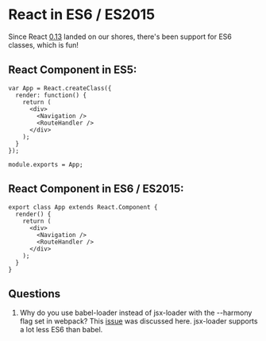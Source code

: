 # React in ES6 / ES2015

Since React [0.13](http://facebook.github.io/react/blog/2015/03/10/react-v0.13.html) landed on our shores, there's been support for ES6 classes, which is fun!


## React Component in ES5:
```
var App = React.createClass({
  render: function() {
    return (
      <div>
        <Navigation />
        <RouteHandler />
      </div>
    );
  }
});

module.exports = App;
```

## React Component in ES6 / ES2015:
```
export class App extends React.Component {
  render() {
    return (
      <div>
        <Navigation />
        <RouteHandler />
      </div>
    );
  }
}
```

## Questions

1. Why do you use babel-loader instead of jsx-loader with the --harmony flag set in webpack?
This [issue](https://github.com/webpack/react-starter/issues/48) was discussed here. jsx-loader supports a lot less ES6 than babel.
